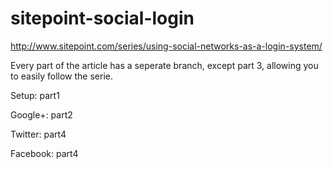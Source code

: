sitepoint-social-login
======================
http://www.sitepoint.com/series/using-social-networks-as-a-login-system/

Every part of the article has a seperate branch, except part 3, allowing you to easily follow the serie.


Setup: part1

Google+: part2

Twitter: part4

Facebook: part4
